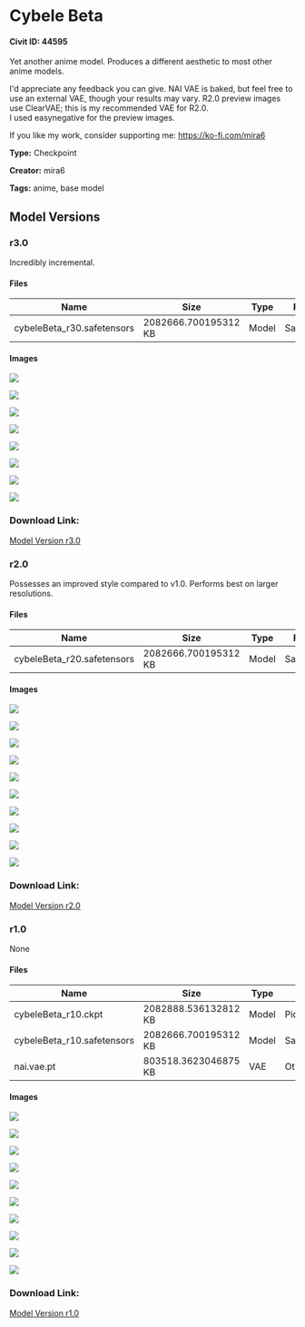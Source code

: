 # Cybele Beta

#### Civit ID: 44595

<p>Yet another anime model. Produces a different aesthetic to most other anime models.</p><p>I'd appreciate any feedback you can give. NAI VAE is baked, but feel free to use an external VAE, though your results may vary.  R2.0 preview images use ClearVAE; this is my recommended VAE for R2.0.<br />I used easynegative for the preview images.</p><p></p><p>If you like my work, consider supporting me: <a target="_blank" rel="ugc" href="https://ko-fi.com/mira6">https://ko-fi.com/mira6</a></p>

**Type:** Checkpoint

**Creator:** mira6

**Tags:** anime, base model

## Model Versions

### r3.0

<p>Incredibly incremental.</p>

#### Files

| Name | Size | Type | Format | Download Url | AutoV1 | AutoV2 | SHA256 | CRC32 | BLAKE3 |
| --- | --- | --- | --- | --- | --- | --- | --- | --- | --- |
| cybeleBeta_r30.safetensors | 2082666.700195312 KB | Model | SafeTensor | https://civitai.com/api/download/models/72481 | E7C278F8 | 46AF5A9CB6 | 46AF5A9CB63D4D6680FC85B39D0A46BC740CFAF0222CD670ADF73F92E76A9EEC | FF49A2D3 | 8A59E550C4DD4112CD884EE6AC346B104084323D4102381E8C6C129FF773E855 |

#### Images

<p><img src="https://image.civitai.com/xG1nkqKTMzGDvpLrqFT7WA/e1100e0d-90b0-4ad0-b060-6a2cd25e36a6/width=450/809180.jpeg" /></p>

<p><img src="https://image.civitai.com/xG1nkqKTMzGDvpLrqFT7WA/4731c734-3a78-4a91-b732-5afc75e2918d/width=450/809182.jpeg" /></p>

<p><img src="https://image.civitai.com/xG1nkqKTMzGDvpLrqFT7WA/36e8fe51-c1b7-4621-ace2-99f76bd786b3/width=450/809183.jpeg" /></p>

<p><img src="https://image.civitai.com/xG1nkqKTMzGDvpLrqFT7WA/3f6b192a-3da2-440b-93d5-43175acfd1a2/width=450/809185.jpeg" /></p>

<p><img src="https://image.civitai.com/xG1nkqKTMzGDvpLrqFT7WA/2e5a1d44-6b97-4289-b610-bc335f1063a8/width=450/809181.jpeg" /></p>

<p><img src="https://image.civitai.com/xG1nkqKTMzGDvpLrqFT7WA/1b78681c-56cd-457e-9149-f090e15f49e7/width=450/809184.jpeg" /></p>

<p><img src="https://image.civitai.com/xG1nkqKTMzGDvpLrqFT7WA/fec6dbe2-622a-47e7-b8b4-168c6b4969ec/width=450/809186.jpeg" /></p>

<p><img src="https://image.civitai.com/xG1nkqKTMzGDvpLrqFT7WA/30f4c90c-5fb6-4fdf-909a-1d1f4da6e898/width=450/809187.jpeg" /></p>

### Download Link:

[Model Version r3.0](https://civitai.com/api/download/models/72481)

### r2.0

<p>Possesses an improved style compared to v1.0. Performs best on larger resolutions.</p>

#### Files

| Name | Size | Type | Format | Download Url | AutoV1 | AutoV2 | SHA256 | CRC32 | BLAKE3 |
| --- | --- | --- | --- | --- | --- | --- | --- | --- | --- |
| cybeleBeta_r20.safetensors | 2082666.700195312 KB | Model | SafeTensor | https://civitai.com/api/download/models/54833 | 52500C41 | A62F3DFDDE | A62F3DFDDED9FB9DC738759BC213DE90A4262D1B997A90EF589FBBED062C84F2 | E233E669 | 8FF70919D077A8759F559A58D87A20E53DBA8B60C14048F64B53E22907709A2E |

#### Images

<p><img src="https://image.civitai.com/xG1nkqKTMzGDvpLrqFT7WA/2b08d93b-c1f2-473f-7c29-e188461bc000/width=450/594237.jpeg" /></p>

<p><img src="https://image.civitai.com/xG1nkqKTMzGDvpLrqFT7WA/6123c295-b133-4f16-4f7d-425f963da100/width=450/594317.jpeg" /></p>

<p><img src="https://image.civitai.com/xG1nkqKTMzGDvpLrqFT7WA/c0958b16-168a-4b90-9226-206e04b01000/width=450/594325.jpeg" /></p>

<p><img src="https://image.civitai.com/xG1nkqKTMzGDvpLrqFT7WA/6643e743-dc4a-4407-d570-e9f36e650700/width=450/594360.jpeg" /></p>

<p><img src="https://image.civitai.com/xG1nkqKTMzGDvpLrqFT7WA/59b22e0e-2159-4494-ac20-df10413a5100/width=450/594400.jpeg" /></p>

<p><img src="https://image.civitai.com/xG1nkqKTMzGDvpLrqFT7WA/85cfd083-fca5-41e9-9ad6-9b6eb290f500/width=450/594408.jpeg" /></p>

<p><img src="https://image.civitai.com/xG1nkqKTMzGDvpLrqFT7WA/ea7fc83f-b9c2-4ac1-7048-29e82d87fa00/width=450/594409.jpeg" /></p>

<p><img src="https://image.civitai.com/xG1nkqKTMzGDvpLrqFT7WA/c98b637d-d4bf-4091-61ed-36af11a8ca00/width=450/594292.jpeg" /></p>

<p><img src="https://image.civitai.com/xG1nkqKTMzGDvpLrqFT7WA/b98407a8-d64e-4a87-5d0b-441550400700/width=450/594285.jpeg" /></p>

<p><img src="https://image.civitai.com/xG1nkqKTMzGDvpLrqFT7WA/ebc568dd-16a3-4784-12d4-e891933a9700/width=450/594282.jpeg" /></p>

### Download Link:

[Model Version r2.0](https://civitai.com/api/download/models/54833)

### r1.0

None

#### Files

| Name | Size | Type | Format | Download Url | AutoV1 | AutoV2 | SHA256 | CRC32 | BLAKE3 |
| --- | --- | --- | --- | --- | --- | --- | --- | --- | --- |
| cybeleBeta_r10.ckpt | 2082888.536132812 KB | Model | PickleTensor | https://civitai.com/api/download/models/49229?type=Model&format=PickleTensor&size=pruned&fp=fp16 | 738636E6 | 30736C13B5 | 30736C13B56301EBCEA89CDD7F608D02A527FE642B7DDF6E0C479F5E8903747F | 80801CF0 | F343F472D4F86A54C7B315E762DC0A835CC8ACECD054DF8287B48EE3C70CD1D0 |
| cybeleBeta_r10.safetensors | 2082666.700195312 KB | Model | SafeTensor | https://civitai.com/api/download/models/49229 | 3AE3405F | D89457ABA6 | D89457ABA6270D6E21B54B44101F2D92E51EABC34A85238F8AD1A801D120EB84 | 4145BBFE | 3AD97AE8F559422800FFF0BF68F78D6AFAC7584B7290D69E8E265473FC35CE90 |
| nai.vae.pt | 803518.3623046875 KB | VAE | Other | https://civitai.com/api/download/models/49229?type=VAE&format=Other | F458B5C6 | F921FB3F29 | F921FB3F29891D2A77A6571E56B8B5052420D2884129517A333C60B1B4816CDF | 65AEACBA | 2E175004F953D6DC373A9DD18BF8A1845983EB6E1B3D6EA0C76A81D344244F18 |

#### Images

<p><img src="https://image.civitai.com/xG1nkqKTMzGDvpLrqFT7WA/644d9c51-7af5-4011-ff59-38684e869800/width=450/529285.jpeg" /></p>

<p><img src="https://image.civitai.com/xG1nkqKTMzGDvpLrqFT7WA/a7132214-9f2a-4233-331d-a2d52fe75900/width=450/539609.jpeg" /></p>

<p><img src="https://image.civitai.com/xG1nkqKTMzGDvpLrqFT7WA/1ca089bf-d6ba-4e70-be4a-9cd414e40100/width=450/539603.jpeg" /></p>

<p><img src="https://image.civitai.com/xG1nkqKTMzGDvpLrqFT7WA/b0b5e243-4016-4252-af38-348bfe762600/width=450/529282.jpeg" /></p>

<p><img src="https://image.civitai.com/xG1nkqKTMzGDvpLrqFT7WA/69b562f6-48b6-4d23-a68c-9563e4065f00/width=450/539607.jpeg" /></p>

<p><img src="https://image.civitai.com/xG1nkqKTMzGDvpLrqFT7WA/0bafb735-7380-4aec-ad96-2f1afe716a00/width=450/529281.jpeg" /></p>

<p><img src="https://image.civitai.com/xG1nkqKTMzGDvpLrqFT7WA/71221675-6db5-4a5f-6bab-943715aed600/width=450/529279.jpeg" /></p>

<p><img src="https://image.civitai.com/xG1nkqKTMzGDvpLrqFT7WA/9a986245-c10c-491e-394b-5dc4566b4d00/width=450/529286.jpeg" /></p>

<p><img src="https://image.civitai.com/xG1nkqKTMzGDvpLrqFT7WA/485a94ae-c285-46bd-5654-d2c2d7b96400/width=450/529278.jpeg" /></p>

<p><img src="https://image.civitai.com/xG1nkqKTMzGDvpLrqFT7WA/45d8567b-7aec-4d32-8504-b5d635608a00/width=450/529280.jpeg" /></p>

### Download Link:

[Model Version r1.0](https://civitai.com/api/download/models/49229)

